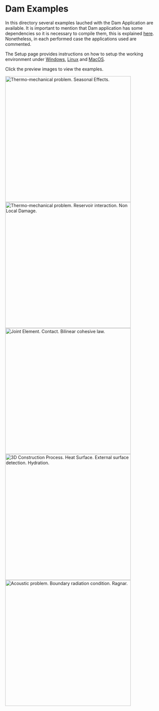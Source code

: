 # Dam Examples

In this directory several examples lauched with the Dam Application are available. It is important to mention that Dam application has some dependencies so it is necessary to compile them, this is explained [here](https://github.com/KratosMultiphysics/Kratos/tree/master/applications/DamApplication). Nonetheless, in each performed case the applications used are commented.

The Setup page provides instructions on how to setup the working environment under [Windows](https://github.com/KratosMultiphysics/Kratos/wiki/Windows-Install), [Linux](https://github.com/KratosMultiphysics/Kratos/wiki/Linux-Build) and [MacOS](https://github.com/KratosMultiphysics/Kratos/wiki/MacOS-Install).

Click the preview images to view the examples.

[<img
  src="https://github.com/KratosMultiphysics/Examples/blob/master/dam/use_cases/2d_dam_thermo_mechanical/data/2d_thermo_mechanical_summer_post.png?raw=true"
  width="400"
  title="Thermo-mechanical problem. Seasonal Effects.">
](https://github.com/KratosMultiphysics/Examples/tree/master/dam/use_cases/2d_dam_thermo_mechanical/)
[<img
  src="https://github.com/KratosMultiphysics/Examples/blob/master/dam/use_cases/2d_dam_thermo_mechanical_with_reservoir/data/2d_thermo_mechanical_reservoir_pressure_post.png?raw=true"
  width="400"
  title="Thermo-mechanical problem. Reservoir interaction. Non Local Damage.">
](https://github.com/KratosMultiphysics/Examples/tree/master/dam/use_cases/2d_dam_thermo_mechanical_with_reservoir/)
[<img
  src="https://github.com/KratosMultiphysics/Examples/blob/master/dam/use_cases/2d_joint_element/data/2d_joint_post.png?raw=true"
  width="400"
  title="Joint Element. Contact. Bilinear cohesive law.">
](https://github.com/KratosMultiphysics/Examples/tree/master/dam/use_cases/2d_joint_element/)
[<img
  src="https://github.com/KratosMultiphysics/Examples/blob/master/dam/use_cases/3d_dam_construction/data/3d_dam_construction_alpha_post_103.png?raw=true"
  width="400"
  title="3D Construction Process. Heat Surface. External surface detection. Hydration.">
](https://github.com/KratosMultiphysics/Examples/tree/master/dam/use_cases/3d_dam_construction/)
[<img
  src="https://github.com/KratosMultiphysics/Examples/blob/master/dam/use_cases/Acoustic/data/acoustic_post.png?raw=true"
  width="400"
  title="Acoustic problem. Boundary radiation condition. Ragnar.">
](https://github.com/KratosMultiphysics/Examples/tree/master/dam/use_cases/Acoustic/)